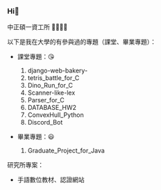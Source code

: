### Hi👋

中正碩一資工所 :eyes::eyes::eyes::eyes:

以下是我在大學的有參與過的專題（課堂、畢業專題）：
* 課堂專題：:kissing_heart:
  
  1. django-web-bakery-
  2. tetris_battle_for_C
  3. Dino_Run_for_C 
  4. Scanner-like-lex
  5. Parser_for_C
  6. DATABASE_HW2
  7. ConvexHull_Python
  8. Discord_Bot 

* 畢業專題：:smiley:
  
  1. Graduate_Project_for_Java

研究所專案：
* 手語數位教材、認證網站

<!--
**b0989596914/b0989596914** is a ✨ _special_ ✨ repository because its `README.md` (this file) appears on your GitHub profile.

Here are some ideas to get you started:

- 🔭 I’m currently working on ...
- 🌱 I’m currently learning ...
- 👯 I’m looking to collaborate on ...
- 🤔 I’m looking for help with ...
- 💬 Ask me about ...
- 📫 How to reach me: ...
- 😄 Pronouns: ...
- ⚡ Fun fact: ...
-->
